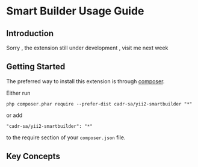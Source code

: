 Smart Builder Usage Guide
==========================

Introduction
------------
Sorry , the extension still under development , visit me next week

Getting Started
---------------

The preferred way to install this extension is through [composer](http://getcomposer.org/download/).

Either run

```
php composer.phar require --prefer-dist cadr-sa/yii2-smartbuilder "*"
```

or add

```
"cadr-sa/yii2-smartbuilder": "*"
```

to the require section of your `composer.json` file.


Key Concepts
------------


